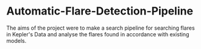 # Automatic-Flare-Detection-Pipeline
The aims of the project were to make a search pipeline for searching flares in Kepler's Data and analyse the flares found in accordance with existing models. 
